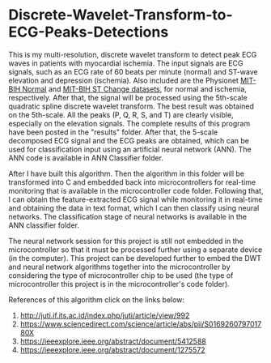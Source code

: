 # Discrete-Wavelet-Transform-to-ECG-Peaks-Detections

This is my multi-resolution, discrete wavelet transform to detect peak ECG waves in patients with myocardial ischemia. The input signals are ECG signals, such as an ECG rate of 60 beats per minute (normal) and ST-wave elevation and depression (ischemia). Also included are the Physionet [MIT-BIH Normal](https://archive.physionet.org/cgi-bin/atm/ATM) and [MIT-BIH ST Change datasets](https://archive.physionet.org/cgi-bin/atm/ATM), for normal and ischemia, respectively.  After that, the signal will be processed using the 5th-scale quadratic spline discrete wavelet transform. The best result was obtained on the 5th-scale. All the peaks (P, Q, R, S, and T) are clearly visible, especially on the elevation signals. The complete results of this program have been posted in the "results" folder. After that, the 5-scale decomposed ECG signal and the ECG peaks are obtained, which can be used for classification input using an artificial neural network (ANN). The ANN code is available in ANN Classifier folder.

After I have built this algorithm. Then the algorithm in this folder will be transformed into C and embedded back into microcontrollers for real-time monitoring that is available in the microcontroller code folder. Following that, I can obtain the feature-extracted ECG signal while monitoring it in real-time and obtaining the data in text format, which I can then classify using neural networks. The classification stage of neural networks is available in the ANN classifier folder. 

The neural network session for this project is still not embedded in the microcontroller so that it must be processed further using a separate device (in the computer). This project can be developed further to embed the DWT and neural network algorithms together into the microcontroller by considering the type of microcontroller chip to be used (the type of microcontroller this project is in the microcontroller's code folder).

References of this algorithm click on the links below:
1. http://juti.if.its.ac.id/index.php/juti/article/view/992
2. https://www.sciencedirect.com/science/article/abs/pii/S016926079701780X
3. https://ieeexplore.ieee.org/abstract/document/5412588
4. https://ieeexplore.ieee.org/abstract/document/1275572
